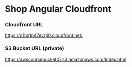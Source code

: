 # Shop Angular Cloudfront

### Cloudfront URL

https://d1hz1p47evrtj0.cloudfront.net/

### S3 Bucket URL (private)

https://awscoursebucket07.s3.amazonaws.com/index.html
